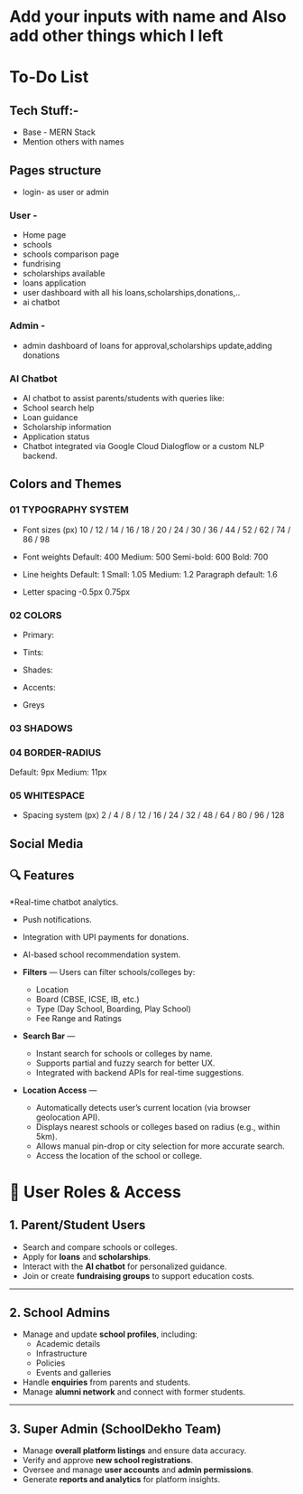 # Add your inputs with name and Also add other things which I left

# To-Do List

## Tech Stuff:-

- Base - MERN Stack
- Mention others with names

##  Pages structure
- login- as user or admin
  
### User -
- Home page
- schools
- schools comparison page
- fundrising
- scholarships available
- loans application
- user dashboard with all his loans,scholarships,donations,..
- ai chatbot

### Admin -
- admin dashboard of loans for approval,scholarships update,adding donations

### AI Chatbot


* AI chatbot to assist parents/students with queries like:
* School search help
* Loan guidance
* Scholarship information
* Application status
* Chatbot integrated via Google Cloud Dialogflow or a custom NLP backend.








 
## Colors and Themes

### 01 TYPOGRAPHY SYSTEM

- Font sizes (px)
10 / 12 / 14 / 16 / 18 / 20 / 24 / 30 / 36 / 44 / 52 / 62 / 74 / 86 / 98

- Font weights
Default: 400
Medium: 500
Semi-bold: 600
Bold: 700

- Line heights
Default: 1
Small: 1.05
Medium: 1.2
Paragraph default: 1.6

- Letter spacing
-0.5px
0.75px

### 02 COLORS

- Primary:

- Tints:


- Shades: 


- Accents:

- Greys


### 03 SHADOWS


### 04 BORDER-RADIUS

Default: 9px
Medium: 11px

### 05 WHITESPACE

- Spacing system (px)
2 / 4 / 8 / 12 / 16 / 24 / 32 / 48 / 64 / 80 / 96 / 128

## Social Media





## 🔍 Features

  *Real-time chatbot analytics.
  * Push notifications.
  * Integration with UPI payments for donations.
  * AI-based school recommendation system.


* **Filters** — Users can filter schools/colleges by:
  * Location
  * Board (CBSE, ICSE, IB, etc.)
  * Type (Day School, Boarding, Play School)
  * Fee Range and Ratings

* **Search Bar** —
  * Instant search for schools or colleges by name.
  * Supports partial and fuzzy search for better UX.
  * Integrated with backend APIs for real-time suggestions.

* **Location Access** —
  * Automatically detects user’s current location (via browser geolocation API).
  * Displays nearest schools or colleges based on radius (e.g., within 5km).
  * Allows manual pin-drop or city selection for more accurate search.
  * Access the location of the school or college. 


# 👥 User Roles & Access

## 1. Parent/Student Users
* Search and compare schools or colleges.
* Apply for **loans** and **scholarships**.
* Interact with the **AI chatbot** for personalized guidance.
* Join or create **fundraising groups** to support education costs.

---

## 2. School Admins
* Manage and update **school profiles**, including:
  * Academic details
  * Infrastructure
  * Policies
  * Events and galleries
* Handle **enquiries** from parents and students.
* Manage **alumni network** and connect with former students.

---

## 3. Super Admin (SchoolDekho Team)
* Manage **overall platform listings** and ensure data accuracy.
* Verify and approve **new school registrations**.
* Oversee and manage **user accounts** and **admin permissions**.
* Generate **reports and analytics** for platform insights.


















